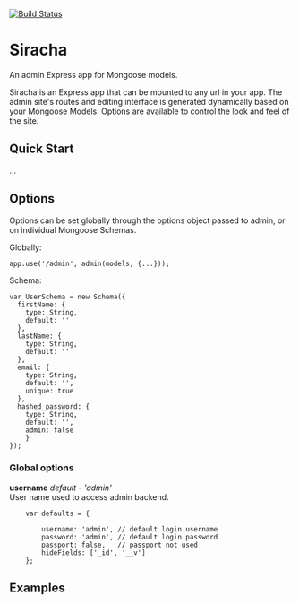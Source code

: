 [![Build Status](https://travis-ci.org/hdngr/siracha.svg?branch=master)](https://travis-ci.org/hdngr/siracha)
# Siracha
An admin Express app for Mongoose models.

Siracha is an Express app that can be mounted to any url in your app.  The admin site's routes and editing interface is generated dynamically based on your Mongoose Models.  Options are available to control the look and feel of the site.

## Quick Start
...
## Options
Options can be set globally through the options object passed to admin, or on individual Mongoose Schemas.

Globally:

```
app.use('/admin', admin(models, {...}));
``` 

Schema:

```
var UserSchema = new Schema({
  firstName: {
    type: String,
    default: ''
  },
  lastName: {
    type: String,
    default: ''
  },
  email: {
    type: String,
    default: '',
    unique: true
  },
  hashed_password: {
    type: String,
    default: '',
    admin: false
    }
});
```

### Global options

**username** *default - 'admin'*    
User name used to access admin backend. 


```
    var defaults = {
        
        username: 'admin', // default login username
        password: 'admin', // default login password
        passport: false,   // passport not used 
        hideFields: ['_id', '__v']
    };

```
## Examples
